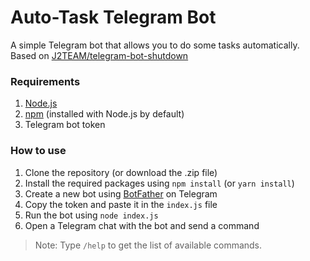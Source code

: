 # Auto-Task Telegram Bot
A simple Telegram bot that allows you to do some tasks automatically.  
Based on [J2TEAM/telegram-bot-shutdown](https://github.com/J2TEAM/telegram-bot-shutdown)

### Requirements
1. [Node.js](https://nodejs.org/)
2. [npm](https://www.npmjs.com/) (installed with Node.js by default)
3. Telegram bot token

### How to use
1. Clone the repository (or download the .zip file)
2. Install the required packages using `npm install` (or `yarn install`)
3. Create a new bot using [BotFather](https://t.me/BotFather) on Telegram
4. Copy the token and paste it in the `index.js` file
5. Run the bot using `node index.js`
6. Open a Telegram chat with the bot and send a command
> Note: Type `/help` to get the list of available commands.